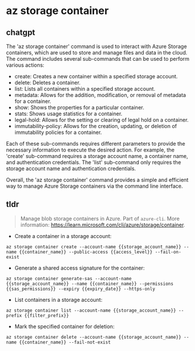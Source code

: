 # az storage container 
## chatgpt 
The 'az storage container' command is used to interact with Azure Storage containers, which are used to store and manage files and data in the cloud. The command includes several sub-commands that can be used to perform various actions:

- create: Creates a new container within a specified storage account.
- delete: Deletes a container.
- list: Lists all containers within a specified storage account.
- metadata: Allows for the addition, modification, or removal of metadata for a container.
- show: Shows the properties for a particular container.
- stats: Shows usage statistics for a container.
- legal-hold: Allows for the setting or clearing of legal hold on a container.
- immutability-policy: Allows for the creation, updating, or deletion of immutability policies for a container.

Each of these sub-commands requires different parameters to provide the necessary information to execute the desired action. For example, the 'create' sub-command requires a storage account name, a container name, and authentication credentials. The 'list' sub-command only requires the storage account name and authentication credentials.

Overall, the 'az storage container' command provides a simple and efficient way to manage Azure Storage containers via the command line interface. 

## tldr 
 
> Manage blob storage containers in Azure.
> Part of `azure-cli`.
> More information: <https://learn.microsoft.com/cli/azure/storage/container>.

- Create a container in a storage account:

`az storage container create --account-name {{storage_account_name}} --name {{container_name}} --public-access {{access_level}} --fail-on-exist`

- Generate a shared access signature for the container:

`az storage container generate-sas --account-name {{storage_account_name}} --name {{container_name}} --permissions {{sas_permissions}} --expiry {{expiry_date}} --https-only`

- List containers in a storage account:

`az storage container list --account-name {{storage_account_name}} --prefix {{filter_prefix}}`

- Mark the specified container for deletion:

`az storage container delete --account-name {{storage_account_name}} --name {{container_name}} --fail-not-exist`
